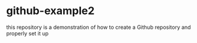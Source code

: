 # github-example2
this repository is a demonstration of how to create a Github repository and properly set it up
